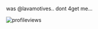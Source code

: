 was @lavamotives.. dont 4get me...


![profileviews](https://komarev.com/ghpvc/?username=lavamotives&color=blue)
